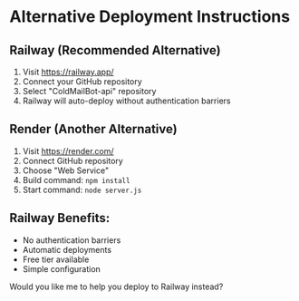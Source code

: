 # Alternative Deployment Instructions

## Railway (Recommended Alternative)
1. Visit https://railway.app/
2. Connect your GitHub repository
3. Select "ColdMailBot-api" repository
4. Railway will auto-deploy without authentication barriers

## Render (Another Alternative)
1. Visit https://render.com/
2. Connect GitHub repository
3. Choose "Web Service"
4. Build command: `npm install`
5. Start command: `node server.js`

## Railway Benefits:
- No authentication barriers
- Automatic deployments
- Free tier available
- Simple configuration

Would you like me to help you deploy to Railway instead?